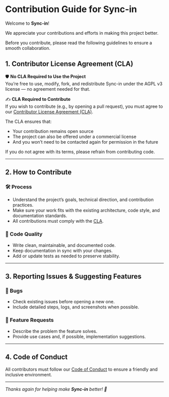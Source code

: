 # Contribution Guide for Sync-in

Welcome to **Sync-in**!

We appreciate your contributions and efforts in making this project better. 

Before you contribute, please read the following guidelines to ensure a smooth collaboration.

## 1. Contributor License Agreement (CLA)

🛡️ **No CLA Required to Use the Project**  
You’re free to use, modify, fork, and redistribute Sync-in under the AGPL v3 license — no agreement needed for that.

✍️ **CLA Required to Contribute**  
If you wish to contribute (e.g., by opening a pull request), you must agree to our [Contributor License Agreement (CLA)](CLA.md).

The CLA ensures that:
- Your contribution remains open source
- The project can also be offered under a commercial license
- And you won’t need to be contacted again for permission in the future

If you do not agree with its terms, please refrain from contributing code.

---

## 2. How to Contribute

### 🛠 Process
- Understand the project’s goals, technical direction, and contribution practices.
- Make sure your work fits with the existing architecture, code style, and documentation standards.
- All contributions must comply with the [CLA](CLA.md).

### 🧪 Code Quality
- Write clean, maintainable, and documented code.
- Keep documentation in sync with your changes.
- Add or update tests as needed to preserve stability.

---

## 3. Reporting Issues & Suggesting Features

### 🐛 Bugs
- Check existing issues before opening a new one.
- Include detailed steps, logs, and screenshots when possible.

### 🌟 Feature Requests
- Describe the problem the feature solves.
- Provide use cases and, if possible, implementation suggestions.

---

## 4. Code of Conduct

All contributors must follow our [Code of Conduct](CODE_OF_CONDUCT.md) to ensure a friendly and inclusive environment.

---

_Thanks again for helping make **Sync-in** better! 🚀_